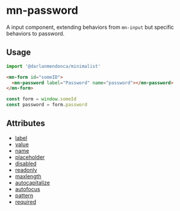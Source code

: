 # mn-password

A input component, extending behaviors from `mn-input` but specific behaviors to password.

## Usage

```js
import '@darlanmendonca/minimalist'
```

```html
<mn-form id="someID">
  <mn-password label="Password" name="password"></mn-password>
</mn-form>
```

```js
const form = window.someId
const password = form.password
```

## Attributes

- [label](../input/#label)
- [value](../input/#value)
- [name](../input/#name)
- [placeholder](../input/#placeholder)
- [disabled](../input/#disabled)
- [readonly](../input/#readonly)
- [maxlength](../input/#maxlength)
- [autocapitalize](../input/#autocapitalize)
- [autofocus](../input/#autofocus)
- [pattern](../input/#pattern)
- [required](../input/#required)
